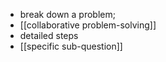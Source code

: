- break down a problem; 
- [[collaborative problem-solving]]
- detailed steps
- [[specific sub-question]]
